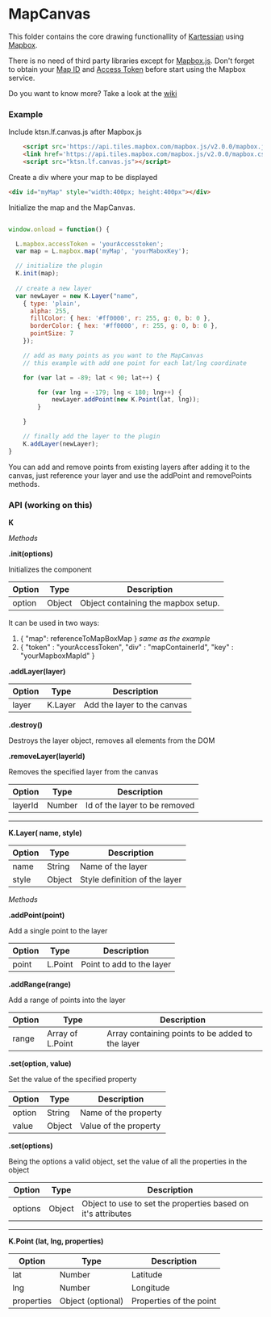 MapCanvas
=========

This folder contains the core drawing functionallity of [Kartessian](http://www.kartessian.com) using [Mapbox](http://www.mapbox.com).


There is no need of third party libraries except for [Mapbox.js](https://www.mapbox.com/mapbox.js/api/v2.0.0/). Don't forget to obtain your [Map ID](https://www.mapbox.com/developers/) and [Access Token](https://www.mapbox.com/developers/api/) before start using the Mapbox service.

Do you want to know more? Take a look at the [wiki](https://github.com/Kartessian/MapCanvas/wiki)

### Example

Include ktsn.lf.canvas.js after Mapbox.js

```html
    <script src='https://api.tiles.mapbox.com/mapbox.js/v2.0.0/mapbox.js'></script>
    <link href='https://api.tiles.mapbox.com/mapbox.js/v2.0.0/mapbox.css' rel='stylesheet' />
    <script src="ktsn.lf.canvas.js"></script>
```

Create a div where your map to be displayed

```html
<div id="myMap" style="width:400px; height:400px"></div>
```

Initialize the map and the MapCanvas.

```js

window.onload = function() {

  L.mapbox.accessToken = 'yourAccesstoken';
  var map = L.mapbox.map('myMap', 'yourMaboxKey');

  // initialize the plugin
  K.init(map);
  
  // create a new layer
  var newLayer = new K.Layer("name", 
    { type: 'plain',
      alpha: 255, 
      fillColor: { hex: '#ff0000', r: 255, g: 0, b: 0 }, 
      borderColor: { hex: '#ff0000', r: 255, g: 0, b: 0 }, 
      pointSize: 7
    });

    // add as many points as you want to the MapCanvas
    // this example with add one point for each lat/lng coordinate

    for (var lat = -89; lat < 90; lat++) {

        for (var lng = -179; lng < 180; lng++) {
            newLayer.addPoint(new K.Point(lat, lng));
        }

    }

    // finally add the layer to the plugin
    K.addLayer(newLayer);
}

```

You can add and remove points from existing layers after adding it to the canvas, just reference your layer and use the addPoint and removePoints methods.


### API (working on this)

**K**

_Methods_

**.init(options)**

Initializes the component

|Option|Type|Description|
|---|---|---|
|option|Object|Object containing the mapbox setup.|

It can be used in two ways:
1. { "map": referenceToMapBoxMap } _same as the example_
2. { "token" : "yourAccessToken", "div" : "mapContainerId", "key" : "yourMapboxMapId" }


**.addLayer(layer)**

|Option|Type|Description|
|---|---|---|
|layer|K.Layer|Add the layer to the canvas|

**.destroy()**

Destroys the layer object, removes all elements from the DOM

**.removeLayer(layerId)**

Removes the specified layer from the canvas

|Option|Type|Description|
|---|---|---|
|layerId|Number|Id of the layer to be removed|


---


**K.Layer( name, style)**

|Option|Type|Description|
|---|---|---|
|name|String|Name of the layer|
|style|Object|Style definition of the layer|

_Methods_

**.addPoint(point)**

Add a single point to the layer

|Option|Type|Description|
|---|---|---|
|point|L.Point|Point to add to the layer|

**.addRange(range)**

Add a range of points into the layer

|Option|Type|Description|
|---|---|---|
|range|Array of L.Point|Array containing points to be added to the layer|

**.set(option, value)**

Set the value of the specified property

|Option|Type|Description|
|---|---|---|
|option|String|Name of the property|
|value|Object|Value of the property|

**.set(options)**

Being the options a valid object, set the value of all the properties in the object

|Option|Type|Description|
|---|---|---|
|options|Object|Object to use to set the properties based on it's attributes|


---


**K.Point (lat, lng, properties)**

|Option|Type|Description|
|---|---|---|
|lat|Number|Latitude|
|lng|Number|Longitude|
|properties|Object (optional)|Properties of the point|
